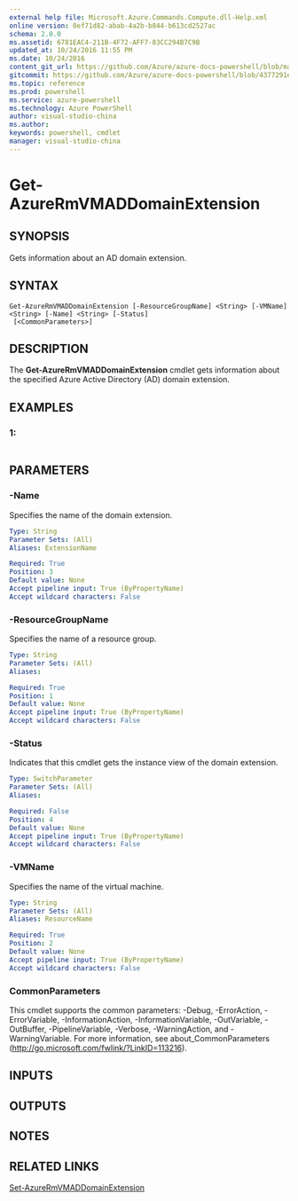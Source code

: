 ```yaml
---
external help file: Microsoft.Azure.Commands.Compute.dll-Help.xml
online version: 0ef71d82-abab-4a2b-b844-b613cd2527ac
schema: 2.0.0
ms.assetid: 6781EAC4-211B-4F72-AFF7-83CC294B7C9B
updated_at: 10/24/2016 11:55 PM
ms.date: 10/24/2016
content_git_url: https://github.com/Azure/azure-docs-powershell/blob/master/azureps-cmdlets-docs/ResourceManager/AzureRM.Compute/v2.2.0/Get-AzureRmVMADDomainExtension.md
gitcommit: https://github.com/Azure/azure-docs-powershell/blob/4377291ee360e58e2c1c5d644155daf6a0279055/azureps-cmdlets-docs/ResourceManager/AzureRM.Compute/v2.2.0/Get-AzureRmVMADDomainExtension.md
ms.topic: reference
ms.prod: powershell
ms.service: azure-powershell
ms.technology: Azure PowerShell
author: visual-studio-china
ms.author: 
keywords: powershell, cmdlet
manager: visual-studio-china
---
```


# Get-AzureRmVMADDomainExtension

## SYNOPSIS
Gets information about an AD domain extension.

## SYNTAX

```
Get-AzureRmVMADDomainExtension [-ResourceGroupName] <String> [-VMName] <String> [-Name] <String> [-Status]
 [<CommonParameters>]
```

## DESCRIPTION
The **Get-AzureRmVMADDomainExtension** cmdlet gets information about the specified Azure Active Directory (AD) domain extension.

## EXAMPLES

### 1:
```

```

## PARAMETERS

### -Name
Specifies the name of the domain extension.

```yaml
Type: String
Parameter Sets: (All)
Aliases: ExtensionName

Required: True
Position: 3
Default value: None
Accept pipeline input: True (ByPropertyName)
Accept wildcard characters: False
```

### -ResourceGroupName
Specifies the name of a resource group.

```yaml
Type: String
Parameter Sets: (All)
Aliases: 

Required: True
Position: 1
Default value: None
Accept pipeline input: True (ByPropertyName)
Accept wildcard characters: False
```

### -Status
Indicates that this cmdlet gets the instance view of the domain extension.

```yaml
Type: SwitchParameter
Parameter Sets: (All)
Aliases: 

Required: False
Position: 4
Default value: None
Accept pipeline input: True (ByPropertyName)
Accept wildcard characters: False
```

### -VMName
Specifies the name of the virtual machine.

```yaml
Type: String
Parameter Sets: (All)
Aliases: ResourceName

Required: True
Position: 2
Default value: None
Accept pipeline input: True (ByPropertyName)
Accept wildcard characters: False
```

### CommonParameters
This cmdlet supports the common parameters: -Debug, -ErrorAction, -ErrorVariable, -InformationAction, -InformationVariable, -OutVariable, -OutBuffer, -PipelineVariable, -Verbose, -WarningAction, and -WarningVariable. For more information, see about_CommonParameters (http://go.microsoft.com/fwlink/?LinkID=113216).

## INPUTS

## OUTPUTS

## NOTES

## RELATED LINKS

[Set-AzureRmVMADDomainExtension](xref:ResourceManager/AzureRM.Compute/v2.2.0/Set-AzureRmVMADDomainExtension.md)


